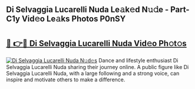 ## Di Selvaggia Lucarelli Nuda Le𝚊k𝚎d N𝚞𝚍e - Part-C1y Vid𝚎o Le𝚊ks Photos P0nSY

# <h2><a href="http://fbct6h.evod.top/?m=Di+Selvaggia+Lucarelli+Nuda">🔗 👉🔴 Di Selvaggia Lucarelli Nuda Vid𝚎o Ph𝚘t𝚘s</a></h2>

[![Di Selvaggia Lucarelli Nuda N𝚞d𝚎s](https://i.imgur.com/8V9OHl7.gif)](http://fbct6h.evod.top/?m=Di+Selvaggia+Lucarelli+Nuda)
Dance and lifestyle enthusiast Di Selvaggia Lucarelli Nuda sharing their journey online. A public figure like Di Selvaggia Lucarelli Nuda, with a large following and a strong voice, can inspire and motivate others to make a difference. 
